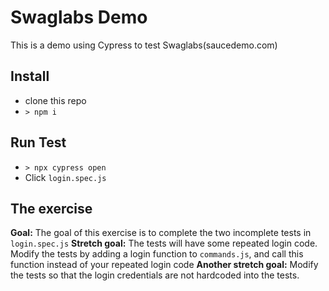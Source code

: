 # Swaglabs Demo
This is a demo using Cypress to test Swaglabs(saucedemo.com)

## Install
* clone this repo
* `> npm i`

## Run Test
* `> npx cypress open`
* Click `login.spec.js`

## The exercise
**Goal:**
The goal of this exercise is to complete the two incomplete tests in `login.spec.js`
**Stretch goal:**
The tests will have some repeated login code.
Modify the tests by adding a login function to `commands.js`, and call this function instead of your repeated login code
**Another stretch goal:**
Modify the tests so that the login credentials are not hardcoded into the tests.